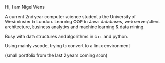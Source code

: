 Hi, I am Nigel Wens

A current 2nd year computer science student a the University of Westminster in London.
Learning OOP in Java, databases, web server/client architecture, business analytics and machine learning & data mining.

Busy with data structures and algorithms in c++ and python.

Using mainly vscode, trying to convert to a linux environment

(small portfolio from the last 2 years coming soon)
